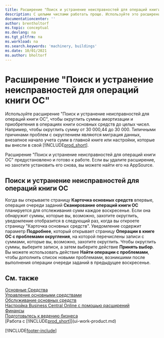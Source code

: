 ```yaml
---
title: Расширение "Поиск и устранение неисправностей для операций книги ОС"
description: С целыми числами работать проще. Используйте это расширение для округления сумм основных средств в книге ОС.
documentationcenter: ''
author: brentholtorf
ms.topic: conceptual
ms.devlang: na
ms.tgt_pltfrm: na
ms.workload: na
ms.search.keywords: 'machinery, buildings'
ms.date: 10/01/2021
ms.author: bholtorf
---
```

# <a name="the-troubleshooting-fa-ledger-entries-extension"></a>Расширение "Поиск и устранение неисправностей для операций книги ОС"
Используйте расширение "Поиск и устранение неисправностей для операций книги ОС", чтобы округлить суммы амортизации и приобретения в операциях книги основных средств до целых чисел. Например, чтобы округлить сумму от 30 000,44 до 30 000. Типичными причинами проблем с округлением являются миграция данных, внезапное начало учета сумм в главной книге или настройки, которые вы внесли в свой [!INCLUDE[prod_short](includes/prod_short.md)].

Расширение "Поиск и устранение неисправностей для операций книги ОС" предустановлено и готово к работе. Если вы удалите расширение, но захотите установить его снова, вы можете найти его на AppSource.

## <a name="troubleshooting-fixed-asset-ledger-entries"></a>Поиск и устранение неисправностей для операций книги ОС
Когда вы открываете страницу **Карточка основных средств** впервые, операция очереди заданий **Сканирование операций книги ОС** планируется для отслеживания сумм каждое воскресенье. Если она обнаружит суммы, которые вы, возможно, захотите округлить, уведомление отобразится в следующий раз, когда вы откроете страницу "Карточка основных средств". Уведомление содержит параметр **Подробнее**, который открывает страницу **Операции в книге ОС с проблемами округления**, на которой перечислены записи с суммами, которые вы, возможно, захотите округлить. Чтобы округлить суммы, выберите записи, а затем выберите действие **Принять выбор**. Вы можете использовать действие **Найти операции с проблемами**, чтобы дополнить список новыми проблемами, возникшими после выполнения операции очереди заданий в предыдущее воскресенье.

## <a name="see-also"></a>См. также
[Основные Средства](fa-manage.md)  
[Управление основными средствами](fa-manage.md)  
[Обслуживание основных средств](fa-how-maintain.md)  
[Настройка Business Central Online с помощью расширений](ui-extensions.md)  
[Финансы](finance.md)  
[Подготовьтесь к ведению бизнеса](ui-get-ready-business.md)  
[Работа с [!INCLUDE[prod_short](includes/prod_short.md)]](ui-work-product.md)  


[!INCLUDE[footer-include](includes/footer-banner.md)]



